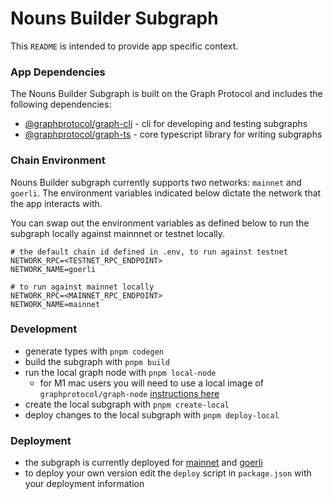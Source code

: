 # Nouns Builder Subgraph

This `README` is intended to provide app specific context.

### App Dependencies

The Nouns Builder Subgraph is built on the Graph Protocol and includes the following dependencies:

- [@graphprotocol/graph-cli](https://www.npmjs.com/package/@graphprotocol/graph-cli) - cli for developing and testing subgraphs
- [@graphprotocol/graph-ts](https://www.npmjs.com/package/@graphprotocol/graph-ts) - core typescript library for writing subgraphs

### Chain Environment

Nouns Builder subgraph currently supports two networks: `mainnet` and `goerli`. The environment variables indicated below dictate the network that the app interacts with.

You can swap out the environment variables as defined below to run the subgraph locally against mainnnet or testnet locally.

```
# the default chain id defined in .env, to run against testnet
NETWORK_RPC=<TESTNET_RPC_ENDPOINT>
NETWORK_NAME=goerli

# to run against mainnet locally
NETWORK_RPC=<MAINNET_RPC_ENDPOINT>
NETWORK_NAME=mainnet
```

### Development

- generate types with `pnpm codegen`
- build the subgraph with `pnpm build`
- run the local graph node with `pnpm local-node`
  - for M1 mac users you will need to use a local image of `graphprotocol/graph-node` [instructions here](https://github.com/graphprotocol/graph-node/tree/master/docker)
- create the local subgraph with `pnpm create-local`
- deploy changes to the local subgraph with `pnpm deploy-local`

### Deployment

- the subgraph is currently deployed for [mainnet](https://thegraph.com/hosted-service/subgraph/neokry/nouns-builder-mainnet) and [goerli](https://thegraph.com/hosted-service/subgraph/neokry/nouns-builder-goerli)
- to deploy your own version edit the `deploy` script in `package.json` with your deployment information
